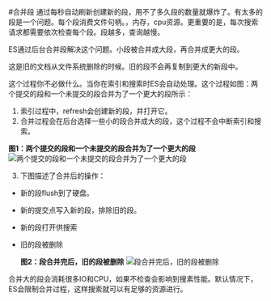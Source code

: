 #合并段
通过每秒自动刷新创建新的段，用不了多久段的数量就爆炸了。有太多的段是一个问题。每个段消费文件句柄。，内存，cpu资源。更重要的是，每次搜索请求都需要依次检查每个段。段越多，查询越慢。

ES通过后台合并段解决这个问题。小段被合并成大段，再合并成更大的段。

这是旧的文档从文件系统删除的时候。旧的段不会再复制到更大的新段中。

这个过程你不必做什么。当你在索引和搜索时ES会自动处理。这个过程如图：两个提交的段和一个未提交的段合并为了一个更大的段所示：

1. 索引过程中，refresh会创建新的段，并打开它。
2. 合并过程会在后台选择一些小的段合并成大的段，这个过程不会中断索引和搜索。

 **图1：两个提交的段和一个未提交的段合并为了一个更大的段**
 ![两个提交的段和一个未提交的段合并为了一个更大的段](https://www.elastic.co/guide/en/elasticsearch/guide/current/images/elas_1110.png)
 
3. 下图描述了合并后的操作：
 * 新的段flush到了硬盘。
 * 新的提交点写入新的段，排除旧的段。
 * 新的段打开供搜索
 * 旧的段被删除
 
    **图2：段合并完后，旧的段被删除**
![段合并完后，旧的段被删除](https://www.elastic.co/guide/en/elasticsearch/guide/current/images/elas_1111.png)

合并大的段会消耗很多IO和CPU，如果不检查会影响到搜素性能。默认情况下，ES会限制合并过程，这样搜索就可以有足够的资源进行。
